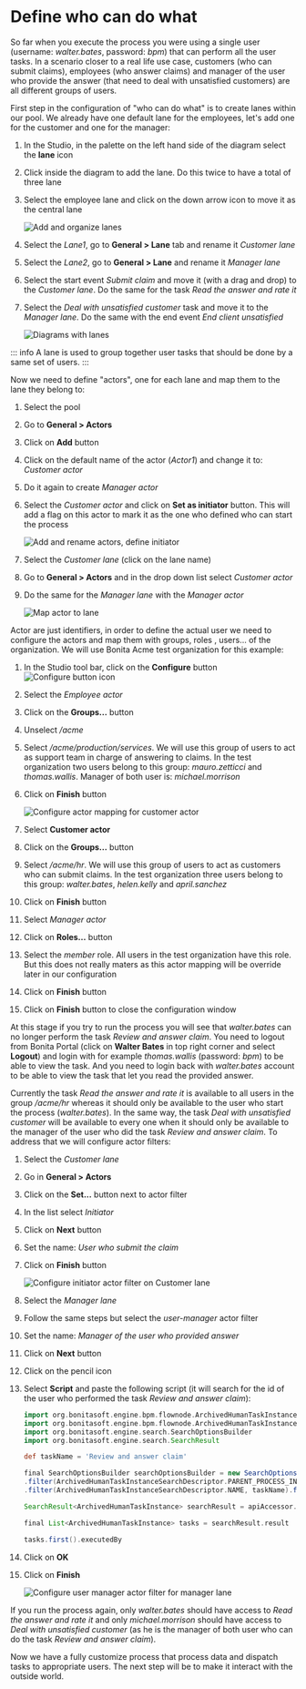 # Define who can do what

So far when you execute the process you were using a single user (username: _walter.bates_, password: _bpm_) that can perform all the user tasks. In a scenario closer to a real life use case, customers (who can submit claims), employees (who answer claims) and manager of the user who provide the answer (that need to deal with unsatisfied customers) are all different groups of users.

First step in the configuration of "who can do what" is to create lanes within our pool. We already have one default lane for the employees, let's add one for the customer and one for the manager:
1. In the Studio, in the palette on the left hand side of the diagram select the **lane** icon
1. Click inside the diagram to add the lane. Do this twice to have a total of three lane
1. Select the employee lane and click on the down arrow icon to move it as the central lane

   ![Add and organize lanes](images/getting-started-tutorial/define-who-can-do-what/add-and-organize-lanes.gif)

1. Select the _Lane1_, go to **General > Lane** tab and rename it _Customer lane_
1. Select the _Lane2_, go to **General > Lane** and rename it _Manager lane_
1. Select the start event _Submit claim_ and move it (with a drag and drop) to the _Customer lane_. Do the same for the task _Read the answer and rate it_
1. Select the _Deal with unsatisfied customer_ task and move it to the _Manager lane_. Do the same with the end event _End client unsatisfied_

   ![Diagrams with lanes](images/getting-started-tutorial/define-who-can-do-what/diagrams-with-lanes.png)

::: info
A lane is used to group together user tasks that should be done by a same set of users.
:::

Now we need to define "actors", one for each lane and map them to the lane they belong to:
1. Select the pool
1. Go to **General > Actors**
1. Click on **Add** button
1. Click on the default name of the actor (_Actor1_) and change it to: _Customer actor_
1. Do it again to create _Manager actor_
1. Select the _Customer actor_ and click on **Set as initiator** button. This will add a flag on this actor to mark it as the one who defined who can start the process

   ![Add and rename actors, define initiator](images/getting-started-tutorial/define-who-can-do-what/add-rename-actors-set-initiator.gif)

1. Select the _Customer lane_ (click on the lane name)
1. Go to **General > Actors** and in the drop down list select _Customer actor_
1. Do the same for the _Manager lane_ with the _Manager actor_

   ![Map actor to lane](images/getting-started-tutorial/define-who-can-do-what/map-actor-to-lane.gif)

Actor are just identifiers, in order to define the actual user we need to configure the actors and map them with groups, roles , users... of the organization. We will use Bonita Acme test organization for this example:
1. In the Studio tool bar, click on the **Configure** button ![Configure button icon](images/getting-started-tutorial/define-who-can-do-what/configure.png)
1. Select the _Employee actor_
1. Click on the **Groups...** button
1. Unselect _/acme_
1. Select _/acme/production/services_. We will use this group of users to act as support team in charge of answering to claims. In the test organization two users belong to this group: _mauro.zetticci_ and _thomas.wallis_. Manager of both user is: _michael.morrison_
1. Click on **Finish** button

   ![Configure actor mapping for customer actor](images/getting-started-tutorial/define-who-can-do-what/configure-actor-mapping.gif)

1. Select **Customer actor**
1. Click on the **Groups...** button
1. Select _/acme/hr_. We will use this group of users to act as customers who can submit claims. In the test organization three users belong to this group: _walter.bates_, _helen.kelly_ and _april.sanchez_
1. Click on **Finish** button
1. Select _Manager actor_
1. Click on **Roles...** button
1. Select the _member_ role. All users in the test organization have this role. But this does not really maters as this actor mapping will be override later in our configuration
1. Click on **Finish** button
1. Click on **Finish** button to close the configuration window

At this stage if you try to run the process you will see that _walter.bates_ can no longer perform the task _Review and answer claim_. You need to logout from Bonita Portal (click on **Walter Bates** in top right corner and select **Logout**) and login with for example _thomas.wallis_ (password: _bpm_) to be able to view the task. And you need to login back with _walter.bates_ account to be able to view the task that let you read the provided answer.

Currently the task _Read the answer and rate it_ is available to all users in the group _/acme/hr_ whereas it should only be available to the user who start the process (_walter.bates_). In the same way, the task _Deal with unsatisfied customer_ will be available to every one when it should only be available to the manager of the user who did the task _Review and answer claim_. To address that we will configure actor filters:
1. Select the _Customer lane_
1. Go in **General > Actors**
1. Click on the **Set...** button next to actor filter
1. In the list select _Initiator_
1. Click on **Next** button
1. Set the name: _User who submit the claim_
1. Click on **Finish** button

   ![Configure initiator actor filter on Customer lane](images/getting-started-tutorial/define-who-can-do-what/configure-initiator-actor-filter.gif)

1. Select the _Manager lane_
1. Follow the same steps but select the _user-manager_ actor filter
1. Set the name: _Manager of the user who provided answer_
1. Click on **Next** button
1. Click on the pencil icon
1. Select **Script** and paste the following script (it will search for the id of the user who performed the task _Review and answer claim_):

   ``` groovy
   import org.bonitasoft.engine.bpm.flownode.ArchivedHumanTaskInstance
   import org.bonitasoft.engine.bpm.flownode.ArchivedHumanTaskInstanceSearchDescriptor
   import org.bonitasoft.engine.search.SearchOptionsBuilder
   import org.bonitasoft.engine.search.SearchResult

   def taskName = 'Review and answer claim'

   final SearchOptionsBuilder searchOptionsBuilder = new SearchOptionsBuilder(0, 1)
   .filter(ArchivedHumanTaskInstanceSearchDescriptor.PARENT_PROCESS_INSTANCE_ID, processInstanceId)
   .filter(ArchivedHumanTaskInstanceSearchDescriptor.NAME, taskName).filter(ArchivedHumanTaskInstanceSearchDescriptor.TERMINAL, true)

   SearchResult<ArchivedHumanTaskInstance> searchResult = apiAccessor.processAPI.searchArchivedHumanTasks(searchOptionsBuilder.done())

   final List<ArchivedHumanTaskInstance> tasks = searchResult.result

   tasks.first().executedBy
   ```

1. Click on **OK**
1. Click on **Finish**

   ![Configure user manager actor filter for manager lane](images/getting-started-tutorial/define-who-can-do-what/configure-user-manager-actor-filter.gif)


If you run the process again, only _walter.bates_ should have access to _Read the answer and rate it_ and only _michael.morrison_ should have access to _Deal with unsatisfied customer_ (as he is the manager of both user who can do the task _Review and answer claim_).

Now we have a fully customize process that process data and dispatch tasks to appropriate users. The next step will be to make it interact with the outside world.

